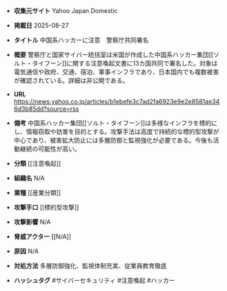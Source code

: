 - **収集元サイト**
Yahoo Japan Domestic

- **掲載日**
2025-08-27

- **タイトル**
中国系ハッカーに注意　警察庁共同署名

- **概要**
警察庁と国家サイバー統括室は米国が作成した中国系ハッカー集団[[ソルト・タイフーン]]に関する注意喚起文書に13カ国共同で署名した。対象は電気通信や政府、交通、宿泊、軍事インフラであり、日本国内でも複数被害が確認されている。詳細は非公開である。

- **URL**
https://news.yahoo.co.jp/articles/b1ebefe3c7ad2fa6923e9e2e8581ae346d3b85dd?source=rss

- **備考**
中国系ハッカー集団[[ソルト・タイフーン]]は多様なインフラを標的にし、情報窃取や妨害を目的とする。攻撃手法は高度で持続的な標的型攻撃が中心であり、被害拡大防止には多層防御と監視強化が必要である。今後も活動継続の可能性が高い。

- **分類**
[[注意喚起]]

- **組織名**
N/A

- **業種**
[[産業分類]]

- **攻撃手口**
[[標的型攻撃]]

- **攻撃影響**
N/A

- **脅威アクター**
[[N/A]]

- **原因**
N/A

- **対処方法**
多層防御強化、監視体制充実、従業員教育徹底

- **ハッシュタグ**
#サイバーセキュリティ #注意喚起 #ハッカー
